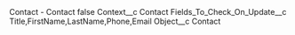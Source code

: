 <?xml version="1.0" encoding="UTF-8"?>
<CustomMetadata xmlns="http://soap.sforce.com/2006/04/metadata" xmlns:xsi="http://www.w3.org/2001/XMLSchema-instance" xmlns:xsd="http://www.w3.org/2001/XMLSchema">
    <label>Contact - Contact</label>
    <protected>false</protected>
    <values>
        <field>Context__c</field>
        <value xsi:type="xsd:string">Contact</value>
    </values>
    <values>
        <field>Fields_To_Check_On_Update__c</field>
        <value xsi:type="xsd:string">Title,FirstName,LastName,Phone,Email</value>
    </values>
    <values>
        <field>Object__c</field>
        <value xsi:type="xsd:string">Contact</value>
    </values>
</CustomMetadata>
